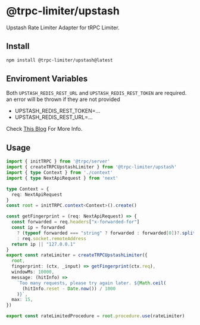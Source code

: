 # @trpc-limiter/upstash

Upstash Rate Limiter Adapter for tRPC Limiter.

## Install

```bash
npm install @trpc-limiter/upstash@latest
```

## Enviroment Variables

Both `UPSTASH_REDIS_REST_URL` and `UPSTASH_REDIS_REST_TOKEN` are required. an error will be thrown if they are not provided

- UPSTASH_REDIS_REST_TOKEN=...
- UPSTASH_REDIS_REST_URL=...

Check [This Blog](https://upstash.com/blog/upstash-ratelimit) For More Info.

## Usage

```ts
import { initTRPC } from '@trpc/server'
import { createTRPCUpstashLimiter } from '@trpc-limiter/upstash'
import { type Context } from './context'
import { type NextApiRequest } from 'next'

type Context = {
  req: NextApiRequest
}
const root = initTRPC.context<Context>().create()

const getFingerprint = (req: NextApiRequest) => {
  const forwarded = req.headers["x-forwarded-for"]
  const ip = forwarded
    ? (typeof forwarded === "string" ? forwarded : forwarded[0])?.split(/, /)[0]
    : req.socket.remoteAddress
  return ip || "127.0.0.1"
}
export const rateLimiter = createTRPCUpstashLimiter({
  root,
  fingerprint: (ctx, _input) => getFingerprint(ctx.req),
  windowMs: 10000,
  message: (hitInfo) =>
    `Too many requests, please try again later. ${Math.ceil(
      (hitInfo.reset - Date.now()) / 1000
    )}`,
  max: 15,
})

export const rateLimitedProcedure = root.procedure.use(rateLimiter)
```
